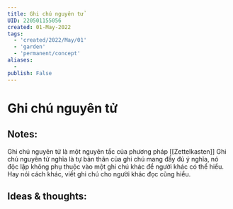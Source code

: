 ```yaml
---
title: Ghi chú nguyên tử
UID: 220501155056
created: 01-May-2022
tags:
  - 'created/2022/May/01'
  - 'garden'
  - 'permanent/concept'
aliases:
  - 
publish: False
---
```

# Ghi chú nguyên tử

## Notes:
Ghi chú nguyên tử là một nguyên tắc của phương pháp [[Zettelkasten]]
Ghi chú nguyên tử nghĩa là tự bản thân của ghi chú mang đầy đủ ý nghĩa, nó độc lập không phụ thuộc vào một ghi chú khác để người khác có thể hiểu. Hay nói cách khác, viết ghi chú cho người khác đọc cũng hiểu.

## Ideas & thoughts:



